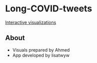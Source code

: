 # Long-COVID-tweets

[Interactive visualizations](https://pcc-discourse.streamlit.app/)

## About

- Visuals prepared by Ahmed
- App developed by lisatwyw

